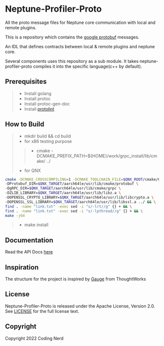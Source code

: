 Neptune-Profiler-Proto
===========

All the proto message files for Neptune core communication with local and remote plugins.

This is a repository which contains the  [google protobuf](https://github.com/google/protobuf) messages.

An IDL that defines contracts between local & remote plugins and neptune core.

Several components uses this repository as a sub module. It takes neptune-profiler-proto compiles it into the specific language(c++ by default).

Prerequisites
-----------------

> * Install golang
> * Install protoc
> * Install protoc-gen-doc
> * Install [protolint](https://github.com/yoheimuta/protolint/releases)

How to Build
-----------------

> * mkdir build && cd build
> * for x86 testing purpose
>> * cmake -DCMAKE_PREFIX_PATH=${HOME}/work/grpc_install/lib/cmake/ ../
> * for QNX
  ```bash
  cmake -DCMAKE_CROSSCOMPILING=1 -DCMAKE_TOOLCHAIN_FILE=$QNX_ROOT/cmake/QNXToolchain.cmake \
  -DProtobuf_DIR=$QNX_TARGET/aarch64le/usr/lib/cmake/protobuf \
  -DgRPC_DIR=$QNX_TARGET/aarch64le/usr/lib/cmake/grpc \
  -DZLIB_LIBRARY=$QNX_TARGET/aarch64le/usr/lib/libz.a \
  -DOPENSSL_CRYPTO_LIBRARY=$QNX_TARGET/aarch64le/usr/lib/libcrypto.a \
  -DOPENSSL_SSL_LIBRARY=$QNX_TARGET/aarch64le/usr/lib/libssl.a ../ && \
  find . -name "link.txt" -exec sed -i "s/-lrt//g" {} + && \
  find . -name "link.txt" -exec sed -i "s/-lpthread//g" {} + && \
  make -j64
  ```
> * make install

Documentation
-----------------

Read the API Docs [here](doc/neptune-profiler-proto-doc.md)

Inspiration
-----------------

The structure for the project is inspired by [Gauge](https://github.com/getgauge/gauge) from ThoughtWorks

License
-------

Neptune-Profiler-Proto is released under the Apache License, Version 2.0. See [LICENSE](LICENSE) for the full license text.

Copyright
---------

Copyright 2022 Coding Nerd

